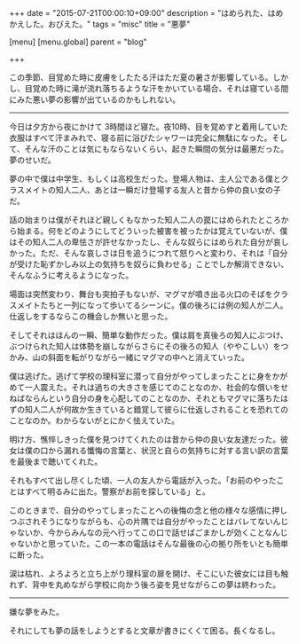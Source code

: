 +++
date = "2015-07-21T00:00:10+09:00"
description = "はめられた、はめかえした。おびえた。"
tags = "misc"
title = "悪夢"

[menu]
  [menu.global]
    parent = "blog"

+++

この季節、目覚めた時に皮膚をしたたる汗はただ夏の暑さが影響している。しかし、目覚めた時に滝が流れ落ちるような汗をかいている場合、それは寝ている間にみた悪い夢の影響が出ているのかもしれない。

---

今日は夕方から夜にかけて 3時間ほど寝た。夜10時、目を覚めすと着用していた衣服はすべて汗まみれで、寝る前に浴びたシャワーは完全に無駄になった。そして、そんな汗のことは気にもならないくらい、起きた瞬間の気分は最悪だった。夢のせいだ。

夢の中で僕は中学生、もしくは高校生だった。登場人物は、主人公である僕とクラスメイトの知人二人、あとは一瞬だけ登場する友人と昔から仲の良い女の子だ。

話の始まりは僕がそれほど親しくもなかった知人二人の罠にはめられたところから始まる。何をどのようにしてどういった被害を被ったかは覚えていないが、僕はその知人二人の卑怯さが許せなかったし、そんな奴らにはめられた自分が哀しかった。ただ、そんな哀しさは日を追うにつれて怒りへと変わり、それは「自分が受けた恥ずかしみ以上の気持ちを奴らに負わせる」ことでしか解消できない、そんなふうに考えるようになった。

場面は突然変わり、舞台も突拍子もないが、マグマが噴き出る火口のそばをクラスメイトたちと一列になって歩いてるシーンに。僕の後ろには例の知人が二人。仕返しをするならこの機会しか無いと思った。

そしてそれはほんの一瞬、簡単な動作だった。僕は肩を真後ろの知人にぶつけ、ぶつけられた知人は体勢を崩しながらさらにその後ろの知人（ややこしい）をつかみ、山の斜面を転がりながら一緒にマグマの中へと消えていった。

僕は逃げた。逃げて学校の理科室に潜って自分がやってしまったことに身をかがめて一人震えた。それは過ちの大きさを感じてのことなのか、社会的な償いをせねばならんという自分の身を心配してのことなのか、それともマグマに落ちたはずの知人二人が何故か生きていると錯覚して彼らに仕返しされることを恐れてのことなのか。わからないがとにかく怯えていた。

明け方、憔悴しきった僕を見つけてくれたのは昔から仲の良い女友達だった。彼女は僕の口から漏れる懺悔の言葉と、状況と自らの気持ちに対する言い訳の言葉を最後まで聴いてくれた。

それもすべて出し尽くした頃、一人の友人から電話が入った。「お前のやったことはすべて明るみに出た。警察がお前を探している」と。

このときまで、自分のやってしまったことへの後悔の念と他の様々な感情に押しつぶされそうになりながらも、心の片隅では自分がやったことはバレてないんじゃないか、今からみんなの元へ行ってこの口で話せばごまかしが効くことなんじゃないかと思っていた。この一本の電話はそんな最後の心の拠り所をいとも簡単に断った。

涙は枯れ、よろよろと立ち上がり理科室の扉を開け、そこにいた彼女には目も触れず、背中を丸めながら学校に向かう後ろ姿を見せながらこの夢は終わった。

---

嫌な夢をみた。

それにしても夢の話をしようとすると文章が書きにくくて困る。長くなるし。
